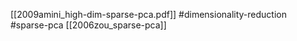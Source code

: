 [[2009amini_high-dim-sparse-pca.pdf]]
#dimensionality-reduction #sparse-pca
[[2006zou_sparse-pca]]

